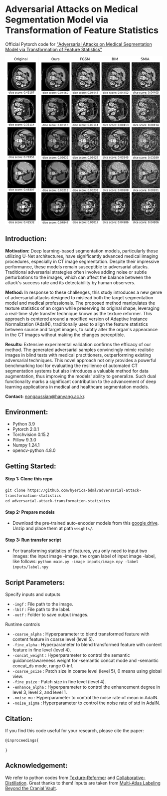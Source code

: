 # Adversarial Attacks on Medical Segmentation Model via Transformation of Feature Statistics

Official Pytorch code for ["Adversarial Attacks on Medical Segmentation Model via Transformation of Feature Statistics"]() 

<img src="./figs/case_study.png" width="600">

## Introduction:
**Motivation:** Deep learning-based segmentation models, particularly those utilizing U-Net architectures, have significantly advanced medical imaging procedures, especially in CT image segmentation. Despite their impressive performance, these models remain susceptible to adversarial attacks. Traditional adversarial strategies often involve adding noise or subtle perturbations to the images, which can affect the balance between the attack's success rate and its detectability by human observers.

**Method:** In response to these challenges, this study introduces a new genre of adversarial attacks designed to mislead both the target segmentation model and medical professionals. The proposed method manipulates the texture statistics of an organ while preserving its original shape, leveraging a real-time style transfer technique known as the texture reformer. This approach is centered around a modified version of Adaptive Instance Normalization (AdaIN), traditionally used to align the feature statistics between source and target images, to subtly alter the organ's appearance in the CT images without making the changes perceptible.

**Results:** Extensive experimental validation confirms the efficacy of our method. The generated adversarial samples convincingly mimic realistic images in blind tests with medical practitioners, outperforming existing adversarial techniques. This novel approach not only provides a powerful benchmarking tool for evaluating the resilience of automated CT segmentation systems but also introduces a valuable method for data augmentation, thus improving the models' ability to generalize. Such dual functionality marks a significant contribution to the advancement of deep learning applications in medical and healthcare segmentation models.

**Contact:** nongaussian@hanyang.ac.kr.


## Environment:
- Python 3.9
- Pytorch 2.0.1
- Torchvision 0.15.2
- Pillow 9.3.0
- Numpy 1.24.1
- opencv-python 4.8.0

## Getting Started:
#### Step 1: Clone this repo

`git clone https://github.com/hyerica-bdml/adversarial-attack-transformation-statistics`  
`cd adversarial-attack-transformation-statistics`

#### Step 2: Prepare models

- Download the pre-trained auto-encoder models from this [google drive](). Unzip and place them at path `weights/`.

#### Step 3: Run transfer script

- For transforming statistics of features, you only need to input two images: the input image -image, the organ label of input image -label, like follows:
`python main.py -image inputs/image.npy -label inputs/label.npy`


## Script Parameters:
Specify inputs and outputs

- `-imgf` : File path to the image.
- `-lblf` : File path to the label.
- `-outf` : Folder to save output images.

Runtime controls

- `-coarse_alpha` : Hyperparameter to blend transformed feature with content feature in coarse level (level 5).
- `-fine_alpha` : Hyperparameter to blend transformed feature with content feature in fine level (level 4).
- `-concat_weight` : Hyperparameter to control the semantic guidance/awareness weight for -semantic concat mode and -semantic concat_ds mode, range 0-inf.
- `-coarse_psize` : Patch size in coarse level (level 5), 0 means using global view.
- `-fine_psize` : Patch size in fine level (level 4).
- `-enhance_alpha` : Hyperparameter to control the enhancement degree in level 3, level 2, and level 1.
- `-noise_mu` : Hyperparameter to control the noise rate of mean in AdaIN.
- `-noise_sigma` : Hyperparameter to control the noise rate of std in AdaIN.

## Citation:
If you find this code useful for your research, please cite the paper:
```
@inproceedings{

}
```

## Acknowledgement:
We refer to python codes from [Texture-Reformer](https://github.com/EndyWon/Texture-Reformer) and [Collaborative-Distillation](https://github.com/MingSun-Tse/Collaborative-Distillation). Great thanks to them!
Inputs are taken from [Multi-Atlas Labeling Beyond the Cranial Vault](https://www.synapse.org/#!Synapse:syn3193805/wiki/217789).
